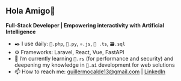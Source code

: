 <div>
  <h2>Hola Amigo👋</h2>
  <p><strong>Full-Stack Developer | Empowering interactivity with Artificial Intelligence </strong></p>
  <ul>
    <li>✒️ I use daily: <code>🐘.php</code>, <code>🐍.py</code>, <code>⚛️.js</code>, <code>🧩 .ts</code>, <code>🗃️.sql</code></li>
    <li>⚙️ Frameworks: Laravel, React, Vue, FastAPI</li>
    <li>📖 I’m currently learning <code>🦀.rs</code> (for performance and security) and deepening my knowledge in <code>🤖.ai</code> development for web solutions</li>
    <li>📫 How to reach me: <a href="mailto:guillermocalde13@gmail.com">guillermocalde13@gmail.com</a> | <a href="https://www.linkedin.com/in/tu-usuario" target="_blank">LinkedIn</a></li>
  </ul>
</div>

